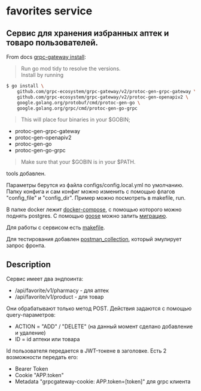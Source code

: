 # favorites service
## Сервис для хранения избранных аптек и товаро пользователей.

From docs [grpc-gateway install](https://github.com/grpc-ecosystem/grpc-gateway/blob/master/README.md#installation):

>Run go mod tidy to resolve the versions. <br>
Install by running
```bash
$ go install \
    github.com/grpc-ecosystem/grpc-gateway/v2/protoc-gen-grpc-gateway \
    github.com/grpc-ecosystem/grpc-gateway/v2/protoc-gen-openapiv2 \
    google.golang.org/protobuf/cmd/protoc-gen-go \
    google.golang.org/grpc/cmd/protoc-gen-go-grpc
```
>This will place four binaries in your $GOBIN;

- protoc-gen-grpc-gateway
- protoc-gen-openapiv2
- protoc-gen-go
- protoc-gen-go-grpc

>Make sure that your $GOBIN is in your $PATH.

tools добавлен.

Параметры берутся из файла configs/config.local.yml по умолчанию. Папку конфига и сам конфиг можно изменить с помощью флагов "config_file" и "config_dir". Пример можно посмотреть в makefile, run.

В папке docker лежит [docker-compose](./docker/docker-compose.yml), с помощью которого можно поднять postgres. С помощью [goose](https://github.com/pressly/goose) можно залить [миграцию](./database/schema).

Для работы с сервисом есть [makefile](Makefile).

Для тестирования добавлен [postman_collection](./postman/favorites.postman_collection.json), который эмулирует запрос фронта.

## Description

Сервис имеет два эндпоинта:
- /api/favorite/v1/pharmacy - для аптек
- /api/favorite/v1/product - для товар

Они обрабатывают только метод POST. Действия задаются с помощью query-параметров:
- ACTION = "ADD" / "DELETE" (на данный момент сделано добавление и удаление)
- ID = id аптеки или товара

Id пользователя передается в JWT-токене в заголовке. Есть 2 возможности передать его:
- Bearer Token
- Cookie "APP.token"
- Metadata "grpcgateway-cookie: APP.token=[token]" для grpc клиента